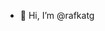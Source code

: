- 👋 Hi, I’m @rafkatg

<!---
rafkatg/rafkatg is a ✨ special ✨ repository because its `README.md` (this file) appears on your GitHub profile.
You can click the Preview link to take a look at your changes.
--->
